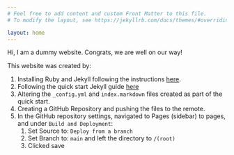 ```yaml
---
# Feel free to add content and custom Front Matter to this file.
# To modify the layout, see https://jekyllrb.com/docs/themes/#overriding-theme-defaults

layout: home
---
```


Hi, I am a dummy website. Congrats, we are well on our way!

This website was created by:

1. Installing Ruby and Jekyll following the instructions [here](jekyllrb.com/docs/installation).
2. Following the quick start Jekyll guide [here](jekyllrb.com/docs/)
3. Altering the `_config.yml` and `index.markdown` files created as part of the quick start.
4. Creating a GitHub Repository and pushing the files to the remote.
5. In the GitHub repository settings, navigated to Pages (sidebar) to pages, and under `Build and Deployment`:
    1. Set Source to: `Deploy from a branch`
    2. Set Branch to: `main` and left the directory to `/(root)`
    3. Clicked save